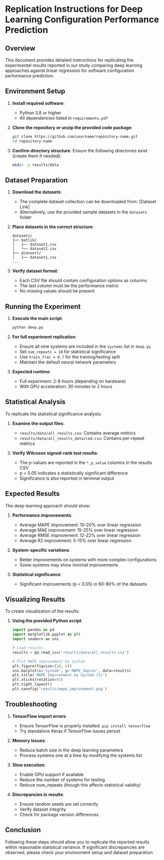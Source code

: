 # Replication Instructions for Deep Learning Configuration Performance Prediction

## Overview
This document provides detailed instructions for replicating the experimental results reported in our study comparing deep learning approaches against linear regression for software configuration performance prediction.

## Environment Setup
1. **Install required software**:
   - Python 3.8 or higher
   - All dependencies listed in `requirements.pdf`

2. **Clone the repository or unzip the provided code package**:
   ```bash
   git clone https://github.com/username/repository-name.git
   cd repository-name
   ```

3. **Confirm directory structure**:
   Ensure the following directories exist (create them if needed):
   ```bash
   mkdir -p results/data
   ```

## Dataset Preparation
1. **Download the datasets**:
   - The complete dataset collection can be downloaded from: [Dataset Link]
   - Alternatively, use the provided sample datasets in the `datasets` folder

2. **Place datasets in the correct structure**:
   ```
   datasets/
   ├── batlik/
   │   ├── dataset1.csv
   │   └── dataset2.csv
   ├── dconvert/
   │   ├── dataset1.csv
   ...
   ```

3. **Verify dataset format**:
   - Each CSV file should contain configuration options as columns
   - The last column must be the performance metric
   - No missing values should be present

## Running the Experiment
1. **Execute the main script**:
   ```bash
   python deep.py
   ```

2. **For full experiment replication**:
   - Ensure all nine systems are included in the `systems` list in `deep.py`
   - Set `num_repeats = 10` for statistical significance
   - Use `train_frac = 0.7` for the training/testing split
   - Maintain the default neural network parameters

3. **Expected runtime**:
   - Full experiment: 2-8 hours (depending on hardware)
   - With GPU acceleration: 30 minutes to 2 hours

## Statistical Analysis
To replicate the statistical significance analysis:

1. **Examine the output files**:
   - `results/data/all_results.csv`: Contains average metrics
   - `results/data/all_results_detailed.csv`: Contains per-repeat metrics

2. **Verify Wilcoxon signed-rank test results**:
   - The p-values are reported in the `*_p_value` columns in the results CSV
   - p < 0.05 indicates a statistically significant difference
   - Significance is also reported in terminal output

## Expected Results
The deep learning approach should show:

1. **Performance improvements**:
   - Average MAPE improvement: 10-20% over linear regression
   - Average MAE improvement: 15-25% over linear regression
   - Average RMSE improvement: 12-22% over linear regression
   - Average R2 improvement: 5-15% over linear regression

2. **System-specific variations**:
   - Better improvements on systems with more complex configurations
   - Some systems may show minimal improvements

3. **Statistical significance**:
   - Significant improvements (p < 0.05) in 60-80% of the datasets

## Visualizing Results
To create visualization of the results:

1. **Using the provided Python script**:
   ```python
   import pandas as pd
   import matplotlib.pyplot as plt
   import seaborn as sns
   
   # Load results
   results = pd.read_csv('results/data/all_results.csv')
   
   # Plot MAPE improvement by system
   plt.figure(figsize=(10, 6))
   sns.barplot(x='System', y='MAPE_Improv', data=results)
   plt.title('MAPE Improvement by System (%)')
   plt.xticks(rotation=45)
   plt.tight_layout()
   plt.savefig('results/mape_improvement.png')
   ```

## Troubleshooting
1. **TensorFlow import errors**:
   - Ensure TensorFlow is properly installed: `pip install tensorflow`
   - Try standalone Keras if TensorFlow issues persist

2. **Memory issues**:
   - Reduce batch size in the deep learning parameters
   - Process systems one at a time by modifying the systems list

3. **Slow execution**:
   - Enable GPU support if available
   - Reduce the number of systems for testing
   - Reduce num_repeats (though this affects statistical validity)

4. **Discrepancies in results**:
   - Ensure random seeds are set correctly
   - Verify dataset integrity
   - Check for package version differences

## Conclusion
Following these steps should allow you to replicate the reported results within reasonable statistical variance. If significant discrepancies are observed, please check your environment setup and dataset preparation.
